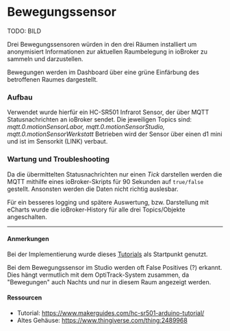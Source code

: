 # Bewegungssensor

<!-- *Bilder/Diagramme, Schaltpläne, etc. (wo sinnvoll) einfügen* -->
TODO: BILD

<!-- → Verwendung: Was macht das? Wie kann man das benutzen?, … -->
Drei Bewegungssensoren würden in den drei Räumen installiert um anonymisiert Informationen zur aktuellen Raumbelegung in ioBroker zu sammeln und darzustellen.

Bewegungen werden im Dashboard über eine grüne Einfärbung des betroffenen Raumes dargestellt.
<!-- 
- Sensor um Bewegungen im Labor in ioBroker widerzuspiegeln
- Keine Aufnahme personenbezogener Daten
- Status wird über MQTT an ioBroker weitergeleitet -->

### Aufbau
<!-- → z.B.: Verkabelung, Infrastruktur, Ort,  -->
Verwendet wurde hierfür ein HC-SR501 Infrarot Sensor, der über MQTT Statusnachrichten an ioBroker sendet.
Die jeweiligen Topics sind: *mqtt.0.motionSensorLabor, mqtt.0.motionSensorStudio, mqtt.0.motionSensorWerkstatt*
Betrieben wird der Sensor über einen d1 mini und ist im Sensorkit (LINK) verbaut. 


### Wartung und Troubleshooting
<!-- → Wie kommt man ran?, Was kann man einfach ändern?, Bugs, die uns begegnet sind und wie sie gelöst wurden, … -->
Da die übermittelten Statusnachrichten nur einen *Tick* darstellen werden die MQTT mithilfe eines ioBroker-Skripts für 90 Sekunden auf `true/false` gestellt. Ansonsten werden die Daten nicht richtig auslesbar.

Für ein besseres logging und spätere Auswertung, bzw. Darstellung mit eCharts wurde die ioBroker-History für alle drei Topics/Objekte angeschalten.
<!-- - Skript in ioBroker lässt die übermittelten MQTTs für 90 Sekunden gelten -->
<!-- - History wurde in ioBroker für die drei Topics angeschaltet, um später eCharts damit erstellen zu können -->

---

#### Anmerkungen
<!-- → Zusätzlicher Punkt für Notizen/Anmerkungen, etc. (wenn nichts wichtiges, dann weglassen) -->
Bei der Implementierung wurde dieses [Tutorials](https://www.makerguides.com/hc-sr501-arduino-tutorial/) als Startpunkt genutzt.

Bei dem Bewegungssensor im Studio werden oft False Positives (?) erkannt. Dies hängt vermutlich mit dem OptiTrack-System zusammen, da "Bewegungen" auch Nachts und nur in diesem Raum angezeigt werden.

#### Ressourcen 
<!-- → Verwendete Tutorials, Materialien, Quellenangaben, etc. (wenn nichts wichtiges, dann weglassen) -->
- Tutorial: https://www.makerguides.com/hc-sr501-arduino-tutorial/
- Altes Gehäuse: https://www.thingiverse.com/thing:2489968
